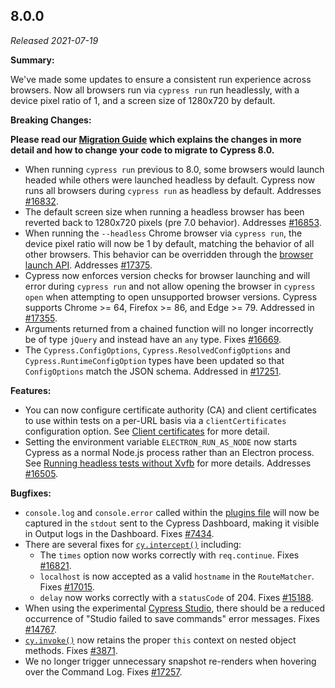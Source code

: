 ## 8.0.0

_Released 2021-07-19_

**Summary:**

We've made some updates to ensure a consistent run experience across browsers.
Now all browsers run via `cypress run` run headlessly, with a device pixel ratio
of 1, and a screen size of 1280x720 by default.

**Breaking Changes:**

**<Icon name="exclamation-triangle" color="red"></Icon> Please read our
[Migration Guide](/guides/references/migration-guide) which explains the changes
in more detail and how to change your code to migrate to Cypress 8.0.**

- When running `cypress run` previous to 8.0, some browsers would launch headed
  while others were launched headless by default. Cypress now runs all browsers
  during `cypress run` as headless by default. Addresses
  [#16832](https://github.com/cypress-io/cypress/issues/16832).
- The default screen size when running a headless browser has been reverted back
  to 1280x720 pixels (pre 7.0 behavior). Addresses
  [#16853](https://github.com/cypress-io/cypress/issues/16853).
- When running the `--headless` Chrome browser via `cypress run`, the device
  pixel ratio will now be 1 by default, matching the behavior of all other
  browsers. This behavior can be overridden through the
  [browser launch API](/api/plugins/browser-launch-api#Override-the-device-pixel-ratio).
  Addresses [#17375](https://github.com/cypress-io/cypress/issues/17375).
- Cypress now enforces version checks for browser launching and will error
  during `cypress run` and not allow opening the browser in `cypress open` when
  attempting to open unsupported browser versions. Cypress supports Chrome >=
  64, Firefox >= 86, and Edge >= 79. Addressed in
  [#17355](https://github.com/cypress-io/cypress/pull/17355).
- Arguments returned from a chained function will no longer incorrectly be of
  type `jQuery` and instead have an `any` type. Fixes
  [#16669](https://github.com/cypress-io/cypress/issues/16669).
- The `Cypress.ConfigOptions`, `Cypress.ResolvedConfigOptions` and
  `Cypress.RuntimeConfigOption` types have been updated so that `ConfigOptions`
  match the JSON schema. Addressed in
  [#17251](https://github.com/cypress-io/cypress/pull/17251).

**Features:**

- You can now configure certificate authority (CA) and client certificates to
  use within tests on a per-URL basis via a `clientCertificates` configuration
  option. See [Client certificates](/guides/references/client-certificates) for
  more detail.
- Setting the environment variable `ELECTRON_RUN_AS_NODE` now starts Cypress as
  a normal Node.js process rather than an Electron process. See
  [Running headless tests without Xvfb](/guides/continuous-integration/introduction#Running-headless-tests-without-Xvfb)
  for more details. Addresses
  [#16505](https://github.com/cypress-io/cypress/issues/16505).

**Bugfixes:**

- `console.log` and `console.error` called within the
  [plugins file](/guides/core-concepts/writing-and-organizing-tests.html#Plugin-files)
  will now be captured in the `stdout` sent to the Cypress Dashboard, making it
  visible in Output logs in the Dashboard. Fixes
  [#7434](https://github.com/cypress-io/cypress/issues/7434).
- There are several fixes for [`cy.intercept()`](/api/commands/intercept)
  including:
  - The `times` option now works correctly with `req.continue`. Fixes
    [#16821](https://github.com/cypress-io/cypress/issues/16821).
  - `localhost` is now accepted as a valid `hostname` in the `RouteMatcher`.
    Fixes [#17015](https://github.com/cypress-io/cypress/issues/17015).
  - `delay` now works correctly with a `statusCode` of 204. Fixes
    [#15188](https://github.com/cypress-io/cypress/issues/15188).
- When using the experimental
  [Cypress Studio](/guides/references/cypress-studio), there should be a reduced
  occurrence of "Studio failed to save commands" error messages. Fixes
  [#14767](https://github.com/cypress-io/cypress/issues/14767).
- [`cy.invoke()`](/api/commands/invoke) now retains the proper `this` context on
  nested object methods. Fixes
  [#3871](https://github.com/cypress-io/cypress/issues/3871).
- We no longer trigger unnecessary snapshot re-renders when hovering over the
  Command Log. Fixes
  [#17257](https://github.com/cypress-io/cypress/issues/17257).
